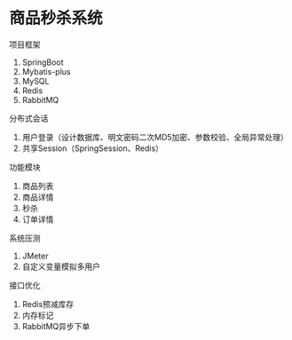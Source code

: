 # 商品秒杀系统

项目框架
1.	SpringBoot
2.	Mybatis-plus
3.	MySQL
4.	Redis
5.	RabbitMQ

分布式会话
1.	用户登录（设计数据库、明文密码二次MD5加密、参数校验、全局异常处理）
2.	共享Session（SpringSession、Redis）

功能模块
1.	商品列表
2.	商品详情
3.	秒杀
4.	订单详情

系统压测
1.	JMeter
2.	自定义变量模拟多用户

接口优化
1.	Redis预减库存
2.	内存标记
3.	RabbitMQ异步下单

